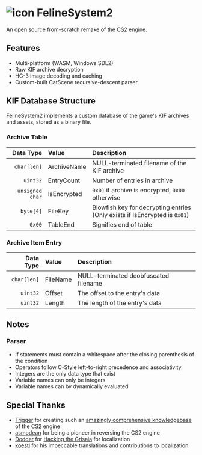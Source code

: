 # ![icon](https://i.imgur.com/fgr54yA.png) FelineSystem2

An open source from-scratch remake of the CS2 engine.

## Features

- Multi-platform (WASM, Windows SDL2)
- Raw KIF archive decryption
- HG-3 image decoding and caching
- Custom-built CatScene recursive-descent parser

## KIF Database Structure

FelineSystem2 implements a custom database of the game's KIF archives and assets, stored as a binary file.

### Archive Table

|       Data Type | Value       | Description                                                                |
| --------------: | :---------- | :------------------------------------------------------------------------- |
|     `char[len]` | ArchiveName | NULL-terminated filename of the KIF archive                                |
|        `uint32` | EntryCount  | Number of entries in archive                                               |
| `unsigned char` | IsEncrypted | `0x01` if archive is encrypted, `0x00` otherwise                           |
|       `byte[4]` | FileKey     | Blowfish key for decrypting entries (Only exists if IsEncrypted is `0x01`) |
|          `0x00` | TableEnd    | Signifies end of table                                                     |

### Archive Item Entry

|   Data Type | Value    | Description                           |
| ----------: | :------- | :------------------------------------ |
| `char[len]` | FileName | NULL-terminated deobfuscated filename |
|    `uint32` | Offset   | The offset to the entry's data        |
|    `uint32` | Length   | The length of the entry's data        |

## Notes

### Parser

- If statements must contain a whitespace after the closing parenthesis of the condition
- Operators follow C-Style left-to-right precedence and associativity
- Integers are the only data type that exist
- Variable names can only be integers
- Variable names can by dynamically evaluated

## Special Thanks

- [Trigger](https://github.com/trigger-segfault) for creating such an [amazingly comprehensive knowledgebase](https://github.com/trigger-segfault/TriggersTools.CatSystem2/wiki) of the CS2 engine
- [asmodean](http://asmodean.reverse.net/pages/exkifint.html) for being a pioneer in reversing the CS2 engine
- [Dodder](http://www.doddlercon.com/main/) for [Hacking the Grisaia](http://www.doddlercon.com/main/?p=171) for localization
- [koestl](https://twitter.com/koestl) for his impeccable translations and contributions to localization
